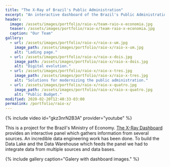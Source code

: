 ```yaml
---
title: "The X-Ray of Brazil's Public Administration"
excerpt: "An interactive dashboard of the Brazil's Public Administration."
header:
  image: /assets/images/portfolio/raio-x/team-raio-x-economia.jpg
  teaser: /assets/images/portfolio/raio-x/team-raio-x-economia.jpg
  caption: "Our Team"
gallery:
  - url: /assets/images/portfolio/raio-x/raio-x-um.jpg
    image_path: /assets/images/portfolio/raio-x/raio-x-um.jpg
    alt: "Lading page."
  - url: /assets/images/portfolio/raio-x/raio-x-dois.jpg
    image_path: /assets/images/portfolio/raio-x/raio-x-dois.jpg
    alt: "Digital evolution."
  - url: /assets/images/portfolio/raio-x/raio-x-tres.jpg
    image_path: /assets/images/portfolio/raio-x/raio-x-tres.jpg
    alt: "Solutions for modernizing the public administration."
  - url: /assets/images/portfolio/raio-x/raio-x-quatro.jpg
    image_path: /assets/images/portfolio/raio-x/raio-x-quatro.jpg
    alt: "Public Budget."
modified: 2020-02-20T12:40:33-03:00
permalink: /portfolio/raio-x/
---
```


{% include video id="gkz3nrN2B3A" provider="youtube" %}

This is a project for the Brazil's Ministry of Economy. [The X-Ray Dashboard](https://raiox.economia.gov.br) provides an interactive panel which gathers information from several sources. An incredible data engineering work has been done. To build the Data Lake and the Data Warehouse which feeds the panel we had to integrate data from multiple sources and data bases.

{% include gallery caption="Galery with dashboard images." %}
